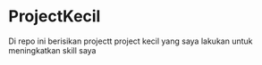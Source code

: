 # ProjectKecil
Di repo ini berisikan projectt project kecil yang saya lakukan untuk meningkatkan skill saya
